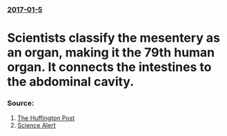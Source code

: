 ### [2017-01-5](/news/2017/01/5/index.md)

# Scientists classify the mesentery as an organ, making it the 79th human organ. It connects the intestines to the abdominal cavity. 




### Source:

1. [The Huffington Post](http://www.huffingtonpost.com/entry/scientists-discover-new-organ-mesentery_us_586cfb55e4b0eb58648b3f76)
2. [Science Alert](http://www.sciencealert.com/it-s-official-a-brand-new-human-organ-has-been-classified)
